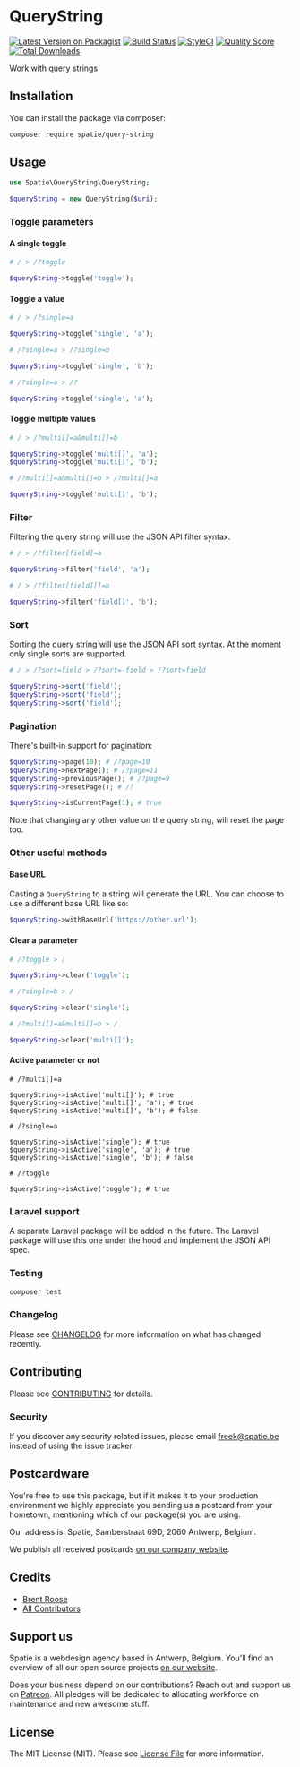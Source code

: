 # QueryString

[![Latest Version on Packagist](https://img.shields.io/packagist/v/spatie/query-filter.svg?style=flat-square)](https://packagist.org/packages/spatie/query-string)
[![Build Status](https://img.shields.io/travis/spatie/query-filter/master.svg?style=flat-square)](https://travis-ci.org/spatie/query-string)
[![StyleCI](https://github.styleci.io/repos/161786309/shield?branch=master)](https://github.styleci.io/repos/161786309)
[![Quality Score](https://img.shields.io/scrutinizer/g/spatie/query-filter.svg?style=flat-square)](https://scrutinizer-ci.com/g/spatie/query-string)
[![Total Downloads](https://img.shields.io/packagist/dt/spatie/query-filter.svg?style=flat-square)](https://packagist.org/packages/spatie/query-string)

Work with query strings

## Installation

You can install the package via composer:

```bash
composer require spatie/query-string
```

## Usage

``` php
use Spatie\QueryString\QueryString;

$queryString = new QueryString($uri);
```

### Toggle parameters

#### A single toggle

```php
# / > /?toggle

$queryString->toggle('toggle');
```

#### Toggle a value

```php
# / > /?single=a

$queryString->toggle('single', 'a');
```

```php
# /?single=a > /?single=b

$queryString->toggle('single', 'b');
```

```php
# /?single=a > /?

$queryString->toggle('single', 'a');
```

#### Toggle multiple values

```php
# / > /?multi[]=a&multi[]=b

$queryString->toggle('multi[]', 'a');
$queryString->toggle('multi[]', 'b');
```

```php
# /?multi[]=a&multi[]=b > /?multi[]=a

$queryString->toggle('multi[]', 'b');
```

### Filter

Filtering the query string will use the JSON API filter syntax.

```php
# / > /?filter[field]=a

$queryString->filter('field', 'a');
```

```php
# / > /?filter[field][]=b

$queryString->filter('field[]', 'b');
```

### Sort

Sorting the query string will use the JSON API sort syntax.
At the moment only single sorts are supported.

```php
# / > /?sort=field > /?sort=-field > /?sort=field

$queryString->sort('field');
$queryString->sort('field');
$queryString->sort('field');
```

### Pagination

There's built-in support for pagination:

```php
$queryString->page(10); # /?page=10
$queryString->nextPage(); # /?page=11
$queryString->previousPage(); # /?page=9
$queryString->resetPage(); # /?

$queryString->isCurrentPage(1); # true
```

Note that changing any other value on the query string, will reset the page too.

### Other useful methods

#### Base URL

Casting a `QueryString` to a string will generate the URL. 
You can choose to use a different base URL like so:

```php
$queryString->withBaseUrl('https://other.url');
```

#### Clear a parameter

```php
# /?toggle > /

$queryString->clear('toggle');
```

```php
# /?single=b > /

$queryString->clear('single');
```

```php
# /?multi[]=a&multi[]=b > /

$queryString->clear('multi[]');
```

#### Active parameter or not

```
# /?multi[]=a

$queryString->isActive('multi[]'); # true
$queryString->isActive('multi[]', 'a'); # true
$queryString->isActive('multi[]', 'b'); # false
```

```
# /?single=a

$queryString->isActive('single'); # true
$queryString->isActive('single', 'a'); # true
$queryString->isActive('single', 'b'); # false
```

```
# /?toggle

$queryString->isActive('toggle'); # true
```

### Laravel support

A separate Laravel package will be added in the future.
The Laravel package will use this one under the hood and implement the JSON API spec.

### Testing

``` bash
composer test
```

### Changelog

Please see [CHANGELOG](CHANGELOG.md) for more information on what has changed recently.

## Contributing

Please see [CONTRIBUTING](CONTRIBUTING.md) for details.

### Security

If you discover any security related issues, please email freek@spatie.be instead of using the issue tracker.

## Postcardware

You're free to use this package, but if it makes it to your production environment we highly appreciate you sending us a postcard from your hometown, mentioning which of our package(s) you are using.

Our address is: Spatie, Samberstraat 69D, 2060 Antwerp, Belgium.

We publish all received postcards [on our company website](https://spatie.be/en/opensource/postcards).

## Credits

- [Brent Roose](https://github.com/brendt)
- [All Contributors](../../contributors)

## Support us

Spatie is a webdesign agency based in Antwerp, Belgium. You'll find an overview of all our open source projects [on our website](https://spatie.be/opensource).

Does your business depend on our contributions? Reach out and support us on [Patreon](https://www.patreon.com/spatie). 
All pledges will be dedicated to allocating workforce on maintenance and new awesome stuff.

## License

The MIT License (MIT). Please see [License File](LICENSE.md) for more information.
